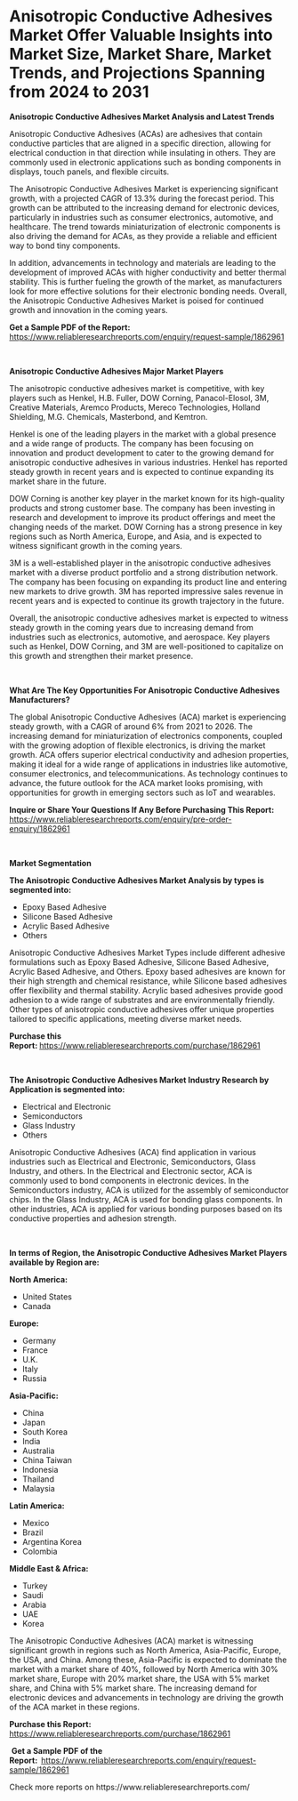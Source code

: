 <p><h1>Anisotropic Conductive Adhesives Market Offer Valuable Insights into Market Size, Market Share, Market Trends, and Projections Spanning from 2024 to 2031</h1></p><p><strong>Anisotropic Conductive Adhesives Market Analysis and Latest Trends</strong></p>
<p><p>Anisotropic Conductive Adhesives (ACAs) are adhesives that contain conductive particles that are aligned in a specific direction, allowing for electrical conduction in that direction while insulating in others. They are commonly used in electronic applications such as bonding components in displays, touch panels, and flexible circuits.</p><p>The Anisotropic Conductive Adhesives Market is experiencing significant growth, with a projected CAGR of 13.3% during the forecast period. This growth can be attributed to the increasing demand for electronic devices, particularly in industries such as consumer electronics, automotive, and healthcare. The trend towards miniaturization of electronic components is also driving the demand for ACAs, as they provide a reliable and efficient way to bond tiny components.</p><p>In addition, advancements in technology and materials are leading to the development of improved ACAs with higher conductivity and better thermal stability. This is further fueling the growth of the market, as manufacturers look for more effective solutions for their electronic bonding needs. Overall, the Anisotropic Conductive Adhesives Market is poised for continued growth and innovation in the coming years.</p></p>
<p><strong>Get a Sample PDF of the Report:&nbsp;</strong> <a href="https://www.reliableresearchreports.com/enquiry/request-sample/1862961">https://www.reliableresearchreports.com/enquiry/request-sample/1862961</a></p>
<p>&nbsp;</p>
<p><strong>Anisotropic Conductive Adhesives Major Market Players</strong></p>
<p><p>The anisotropic conductive adhesives market is competitive, with key players such as Henkel, H.B. Fuller, DOW Corning, Panacol-Elosol, 3M, Creative Materials, Aremco Products, Mereco Technologies, Holland Shielding, M.G. Chemicals, Masterbond, and Kemtron. </p><p>Henkel is one of the leading players in the market with a global presence and a wide range of products. The company has been focusing on innovation and product development to cater to the growing demand for anisotropic conductive adhesives in various industries. Henkel has reported steady growth in recent years and is expected to continue expanding its market share in the future.</p><p>DOW Corning is another key player in the market known for its high-quality products and strong customer base. The company has been investing in research and development to improve its product offerings and meet the changing needs of the market. DOW Corning has a strong presence in key regions such as North America, Europe, and Asia, and is expected to witness significant growth in the coming years.</p><p>3M is a well-established player in the anisotropic conductive adhesives market with a diverse product portfolio and a strong distribution network. The company has been focusing on expanding its product line and entering new markets to drive growth. 3M has reported impressive sales revenue in recent years and is expected to continue its growth trajectory in the future.</p><p>Overall, the anisotropic conductive adhesives market is expected to witness steady growth in the coming years due to increasing demand from industries such as electronics, automotive, and aerospace. Key players such as Henkel, DOW Corning, and 3M are well-positioned to capitalize on this growth and strengthen their market presence.</p></p>
<p>&nbsp;</p>
<p><strong>What Are The Key Opportunities For Anisotropic Conductive Adhesives Manufacturers?</strong></p>
<p><p>The global Anisotropic Conductive Adhesives (ACA) market is experiencing steady growth, with a CAGR of around 6% from 2021 to 2026. The increasing demand for miniaturization of electronics components, coupled with the growing adoption of flexible electronics, is driving the market growth. ACA offers superior electrical conductivity and adhesion properties, making it ideal for a wide range of applications in industries like automotive, consumer electronics, and telecommunications. As technology continues to advance, the future outlook for the ACA market looks promising, with opportunities for growth in emerging sectors such as IoT and wearables.</p></p>
<p><strong>Inquire or Share Your Questions If Any Before Purchasing This Report:</strong> <a href="https://www.reliableresearchreports.com/enquiry/pre-order-enquiry/1862961">https://www.reliableresearchreports.com/enquiry/pre-order-enquiry/1862961</a></p>
<p>&nbsp;</p>
<p><strong>Market Segmentation</strong></p>
<p><strong>The Anisotropic Conductive Adhesives Market Analysis by types is segmented into:</strong></p>
<p><ul><li>Epoxy Based Adhesive</li><li>Silicone Based Adhesive</li><li>Acrylic Based Adhesive</li><li>Others</li></ul></p>
<p><p>Anisotropic Conductive Adhesives Market Types include different adhesive formulations such as Epoxy Based Adhesive, Silicone Based Adhesive, Acrylic Based Adhesive, and Others. Epoxy based adhesives are known for their high strength and chemical resistance, while Silicone based adhesives offer flexibility and thermal stability. Acrylic based adhesives provide good adhesion to a wide range of substrates and are environmentally friendly. Other types of anisotropic conductive adhesives offer unique properties tailored to specific applications, meeting diverse market needs.</p></p>
<p><strong>Purchase this Report:&nbsp;</strong><a href="https://www.reliableresearchreports.com/purchase/1862961">https://www.reliableresearchreports.com/purchase/1862961</a></p>
<p>&nbsp;</p>
<p><strong>The Anisotropic Conductive Adhesives Market Industry Research by Application is segmented into:</strong></p>
<p><ul><li>Electrical and Electronic</li><li>Semiconductors</li><li>Glass Industry</li><li>Others</li></ul></p>
<p><p>Anisotropic Conductive Adhesives (ACA) find application in various industries such as Electrical and Electronic, Semiconductors, Glass Industry, and others. In the Electrical and Electronic sector, ACA is commonly used to bond components in electronic devices. In the Semiconductors industry, ACA is utilized for the assembly of semiconductor chips. In the Glass Industry, ACA is used for bonding glass components. In other industries, ACA is applied for various bonding purposes based on its conductive properties and adhesion strength.</p></p>
<p>&nbsp;</p>
<p><strong>In terms of Region, the Anisotropic Conductive Adhesives Market Players available by Region are:</strong></p>
<p>
    <p> <strong> North America: </strong>
        <ul>
            <li>United States</li>
            <li>Canada</li>
        </ul>
        </p> 
    <p> <strong> Europe: </strong>
        <ul>
            <li>Germany</li>
            <li>France</li>
            <li>U.K.</li>
            <li>Italy</li>
            <li>Russia</li>
        </ul>
        </p> 
    <p> <strong> Asia-Pacific: </strong>
        <ul>
            <li>China</li>
            <li>Japan</li>
            <li>South Korea</li>
            <li>India</li>
            <li>Australia</li>
            <li>China Taiwan</li>
            <li>Indonesia</li>
            <li>Thailand</li>
            <li>Malaysia</li>
        </ul>
        </p> 
    <p> <strong> Latin America: </strong>
        <ul>
            <li>Mexico</li>
            <li>Brazil</li>
            <li>Argentina Korea</li>
            <li>Colombia</li>
        </ul>
        </p> 
    <p> <strong> Middle East & Africa: </strong>
        <ul>
            <li>Turkey</li>
            <li>Saudi</li>
            <li>Arabia</li>
            <li>UAE</li>
            <li>Korea</li>
        </ul>
    </p>
    </p>
<p><p>The Anisotropic Conductive Adhesives (ACA) market is witnessing significant growth in regions such as North America, Asia-Pacific, Europe, the USA, and China. Among these, Asia-Pacific is expected to dominate the market with a market share of 40%, followed by North America with 30% market share, Europe with 20% market share, the USA with 5% market share, and China with 5% market share. The increasing demand for electronic devices and advancements in technology are driving the growth of the ACA market in these regions.</p></p>
<p><strong>Purchase this Report: </strong><a href="https://www.reliableresearchreports.com/purchase/1862961">https://www.reliableresearchreports.com/purchase/1862961</a></p>
<p>&nbsp;<strong>Get a Sample PDF of the Report:&nbsp;&nbsp;</strong><a href="https://www.reliableresearchreports.com/enquiry/request-sample/1862961">https://www.reliableresearchreports.com/enquiry/request-sample/1862961</a></p>
<p><strong></strong></p>
<p>Check more reports on https://www.reliableresearchreports.com/</p>